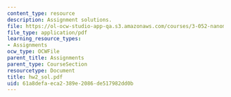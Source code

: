 ```yaml
---
content_type: resource
description: Assignment solutions.
file: https://ol-ocw-studio-app-qa.s3.amazonaws.com/courses/3-052-nanomechanics-of-materials-and-biomaterials-spring-2007/61a8defaeca2389e2086de517982dd0b_hw2_sol.pdf
file_type: application/pdf
learning_resource_types:
- Assignments
ocw_type: OCWFile
parent_title: Assignments
parent_type: CourseSection
resourcetype: Document
title: hw2_sol.pdf
uid: 61a8defa-eca2-389e-2086-de517982dd0b
---
```

